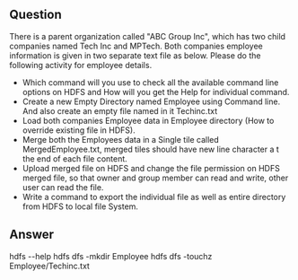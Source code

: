 ## Question
There is a parent organization called "ABC Group Inc", which has two child companies named Tech Inc and MPTech. Both companies employee information is given in two separate text file as below. Please do the following activity for employee details.

- Which command will you use to check all the available command line options on HDFS and How will you get the Help for individual command.
- Create a new Empty Directory named Employee using Command line. And also create an empty file named in it Techinc.txt
- Load both companies Employee data in Employee directory (How to override existing file in HDFS).
- Merge both the Employees data in a Single tile called MergedEmployee.txt, merged tiles should have new line character a t the end of each file content.
- Upload merged file on HDFS and change the file permission on HDFS merged file, so that owner and group member can read and write, other user can read the file.
- Write a command to export the individual file as well as entire directory from HDFS to local file System.

## Answer

hdfs --help
hdfs dfs -mkdir Employee
hdfs dfs -touchz Employee/Techinc.txt



